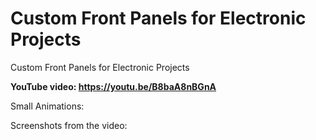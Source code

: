 # Custom Front Panels for Electronic Projects
Custom Front Panels for Electronic Projects


**YouTube video: https://youtu.be/B8baA8nBGnA**



Small Animations:


Screenshots from the video:


